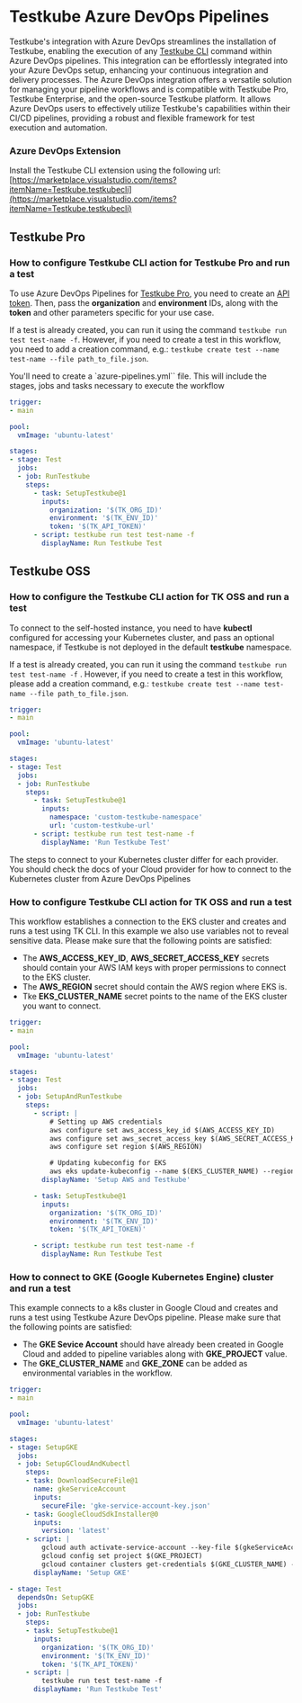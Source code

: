# Testkube Azure DevOps Pipelines

Testkube's integration with Azure DevOps streamlines the installation of Testkube, enabling the execution of any [Testkube CLI](https://docs.testkube.io/cli/testkube) command within Azure DevOps pipelines. This integration can be effortlessly integrated into your Azure DevOps setup, enhancing your continuous integration and delivery processes.
The Azure DevOps integration offers a versatile solution for managing your pipeline workflows and is compatible with Testkube Pro, Testkube Enterprise, and the open-source Testkube platform. It allows Azure DevOps users to effectively utilize Testkube's capabilities within their CI/CD pipelines, providing a robust and flexible framework for test execution and automation.

### Azure DevOps Extension

Install the Testkube CLI extension using the following url:
[https://marketplace.visualstudio.com/items?itemName=Testkube.testkubecli](https://marketplace.visualstudio.com/items?itemName=Testkube.testkubecli)

## Testkube Pro

### How to configure Testkube CLI action for Testkube Pro and run a test

To use Azure DevOps Pipelines for [Testkube Pro](https://app.testkube.io/), you need to create an [API token](https://docs.testkube.io/testkube-pro/articles/organization-management/#api-tokens).
Then, pass the **organization** and **environment** IDs, along with the **token** and other parameters specific for your use case.

If a test is already created, you can run it using the command `testkube run test test-name -f`. However, if you need to create a test in this workflow, you need to add a creation command, e.g.: `testkube create test --name test-name --file path_to_file.json`.

You'll need to create a `azure-pipelines.yml`` file. This will include the stages, jobs and tasks necessary to execute the workflow

```yaml
trigger:
- main

pool:
  vmImage: 'ubuntu-latest'

stages:
- stage: Test
  jobs:
  - job: RunTestkube
    steps:
      - task: SetupTestkube@1
        inputs:
          organization: '$(TK_ORG_ID)'
          environment: '$(TK_ENV_ID)'
          token: '$(TK_API_TOKEN)'
      - script: testkube run test test-name -f
        displayName: Run Testkube Test
```

## Testkube OSS

### How to configure the Testkube CLI action for TK OSS and run a test

To connect to the self-hosted instance, you need to have **kubectl** configured for accessing your Kubernetes cluster, and pass an optional namespace, if Testkube is not deployed in the default **testkube** namespace. 

If a test is already created, you can run it using the command `testkube run test test-name -f` . However, if you need to create a test in this workflow, please add a creation command, e.g.: `testkube create test --name test-name --file path_to_file.json`.

```yaml
trigger:
- main

pool:
  vmImage: 'ubuntu-latest'

stages:
- stage: Test
  jobs:
  - job: RunTestkube
    steps:
      - task: SetupTestkube@1
        inputs:
          namespace: 'custom-testkube-namespace'
          url: 'custom-testkube-url'
      - script: testkube run test test-name -f
        displayName: 'Run Testkube Test'
```

The steps to connect to your Kubernetes cluster differ for each provider. You should check the docs of your Cloud provider for how to connect to the Kubernetes cluster from Azure DevOps Pipelines

### How to configure Testkube CLI action for TK OSS and run a test

This workflow establishes a connection to the EKS cluster and creates and runs a test using TK CLI. In this example we also use variables not
 to reveal sensitive data. Please make sure that the following points are satisfied:
- The **AWS_ACCESS_KEY_ID**, **AWS_SECRET_ACCESS_KEY** secrets should contain your AWS IAM keys with proper permissions to connect to the EKS cluster.
- The **AWS_REGION** secret should contain the AWS region where EKS is.
- Tke **EKS_CLUSTER_NAME** secret points to the name of the EKS cluster you want to connect.

```yaml
trigger:
- main

pool:
  vmImage: 'ubuntu-latest'

stages:
- stage: Test
  jobs:
  - job: SetupAndRunTestkube
    steps:
      - script: |
          # Setting up AWS credentials
          aws configure set aws_access_key_id $(AWS_ACCESS_KEY_ID)
          aws configure set aws_secret_access_key $(AWS_SECRET_ACCESS_KEY)
          aws configure set region $(AWS_REGION)

          # Updating kubeconfig for EKS
          aws eks update-kubeconfig --name $(EKS_CLUSTER_NAME) --region $(AWS_REGION)
        displayName: 'Setup AWS and Testkube'

      - task: SetupTestkube@1
        inputs:
          organization: '$(TK_ORG_ID)'
          environment: '$(TK_ENV_ID)'
          token: '$(TK_API_TOKEN)'

      - script: testkube run test test-name -f
        displayName: Run Testkube Test

```

### How to connect to GKE (Google Kubernetes Engine) cluster and run a test 

This example connects to a k8s cluster in Google Cloud and creates and runs a test using Testkube Azure DevOps pipeline. Please make sure that the following points are satisfied:
- The **GKE Sevice Account** should have already been created in Google Cloud and added to pipeline variables along with **GKE_PROJECT** value.
- The **GKE_CLUSTER_NAME** and **GKE_ZONE** can be added as environmental variables in the workflow.

```yaml
trigger:
- main

pool:
  vmImage: 'ubuntu-latest'

stages:
- stage: SetupGKE
  jobs:
  - job: SetupGCloudAndKubectl
    steps:
    - task: DownloadSecureFile@1
      name: gkeServiceAccount
      inputs:
        secureFile: 'gke-service-account-key.json'
    - task: GoogleCloudSdkInstaller@0
      inputs:
        version: 'latest'
    - script: |
        gcloud auth activate-service-account --key-file $(gkeServiceAccount.secureFilePath)
        gcloud config set project $(GKE_PROJECT)
        gcloud container clusters get-credentials $(GKE_CLUSTER_NAME) --zone $(GKE_ZONE)
      displayName: 'Setup GKE'

- stage: Test
  dependsOn: SetupGKE
  jobs:
  - job: RunTestkube
    steps:
    - task: SetupTestkube@1
      inputs:
        organization: '$(TK_ORG_ID)'
        environment: '$(TK_ENV_ID)'
        token: '$(TK_API_TOKEN)'
    - script: |
        testkube run test test-name -f
      displayName: 'Run Testkube Test'
```
